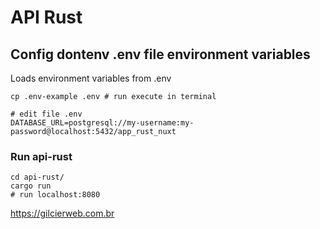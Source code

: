 # API Rust

## Config dontenv .env file environment variables
Loads environment variables from .env

```shell
cp .env-example .env # run execute in terminal

# edit file .env
DATABASE_URL=postgresql://my-username:my-password@localhost:5432/app_rust_nuxt

```

### Run api-rust

```shell
cd api-rust/
cargo run
# run localhost:8080

```



https://gilcierweb.com.br